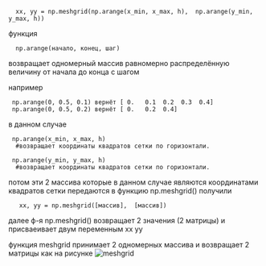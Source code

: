       xx, yy = np.meshgrid(np.arange(x_min, x_max, h),  np.arange(y_min, y_max, h))

  функция
  
      np.arange(начало, конец, шаг) 
 возвращает одномерный массив равномерно распределённую величину от начала до конца с шагом
  
  например 
     
     np.arange(0, 0.5, 0.1) вернёт [ 0.   0.1  0.2  0.3  0.4]
     np.arange(0, 0.5, 0.2) вернёт [ 0.   0.2  0.4] 
     
  в данном случае 
  
     np.arange(x_min, x_max, h)
      #возвращает координаты квадратов сетки по горизонтали.
  
     np.arange(y_min, y_max, h)
      #возвращает координаты квадратов сетки по горизонтали.
     
  потом эти 2 массива которые в данном случае являются координатами квадратов сетки передаются в функцию  np.meshgrid()
  получили
  
       xx, yy = np.meshgrid([массив],  [массив])
       
  далее ф-я np.meshgrid() возвращает 2 значения (2 матрицы) и присваеивает двум переменным xx yy
  
  функция meshgrid принимает 2 одномерных массива и возвращает 2 матрицы как на рисунке
  ![meshgrid](https://user-images.githubusercontent.com/33224690/32692907-8928ef6a-c6d5-11e7-96a0-e72e952ce069.png)
  

